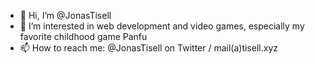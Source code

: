- 👋 Hi, I’m @JonasTisell
- 👀 I’m interested in web development and video games, especially my favorite childhood game Panfu
- 📫 How to reach me: @JonasTisell on Twitter / mail(a)tisell.xyz

<!---
JonasTisell/JonasTisell is a ✨ special ✨ repository because its `README.md` (this file) appears on your GitHub profile.
You can click the Preview link to take a look at your changes.
--->

